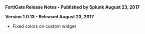 **FortiGate Release Notes - Published by Splunk August 23, 2017**


**Version 1.0.13 - Released August 23, 2017**

* Fixed colors on custom widget
